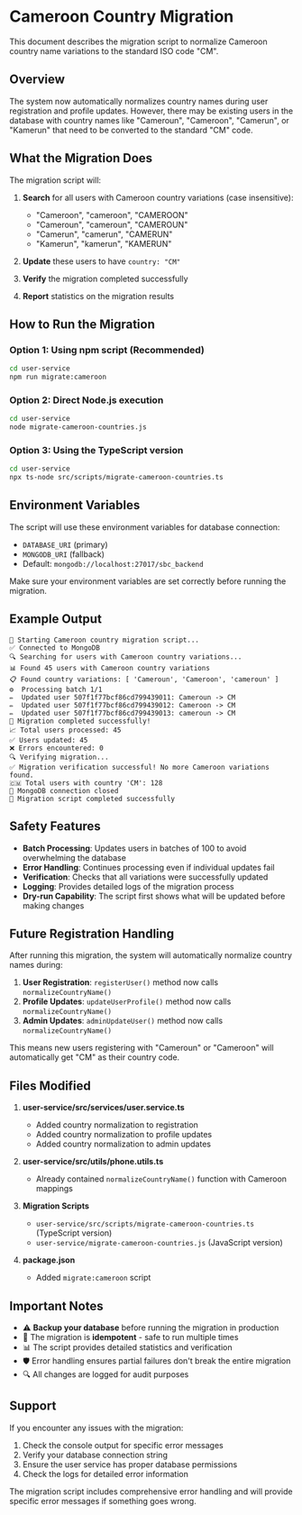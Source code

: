 # Cameroon Country Migration

This document describes the migration script to normalize Cameroon country name variations to the standard ISO code "CM".

## Overview

The system now automatically normalizes country names during user registration and profile updates. However, there may be existing users in the database with country names like "Cameroun", "Cameroon", "Camerun", or "Kamerun" that need to be converted to the standard "CM" code.

## What the Migration Does

The migration script will:

1. **Search** for all users with Cameroon country variations (case insensitive):
   - "Cameroon", "cameroon", "CAMEROON"
   - "Cameroun", "cameroun", "CAMEROUN" 
   - "Camerun", "camerun", "CAMERUN"
   - "Kamerun", "kamerun", "KAMERUN"

2. **Update** these users to have `country: "CM"`

3. **Verify** the migration completed successfully

4. **Report** statistics on the migration results

## How to Run the Migration

### Option 1: Using npm script (Recommended)

```bash
cd user-service
npm run migrate:cameroon
```

### Option 2: Direct Node.js execution

```bash
cd user-service
node migrate-cameroon-countries.js
```

### Option 3: Using the TypeScript version

```bash
cd user-service
npx ts-node src/scripts/migrate-cameroon-countries.ts
```

## Environment Variables

The script will use these environment variables for database connection:
- `DATABASE_URI` (primary)
- `MONGODB_URI` (fallback)
- Default: `mongodb://localhost:27017/sbc_backend`

Make sure your environment variables are set correctly before running the migration.

## Example Output

```
🚀 Starting Cameroon country migration script...
✅ Connected to MongoDB
🔍 Searching for users with Cameroon country variations...
📊 Found 45 users with Cameroon country variations
📋 Found country variations: [ 'Cameroun', 'Cameroon', 'cameroun' ]
⚙️  Processing batch 1/1
✏️  Updated user 507f1f77bcf86cd799439011: Cameroun -> CM
✏️  Updated user 507f1f77bcf86cd799439012: Cameroon -> CM
✏️  Updated user 507f1f77bcf86cd799439013: cameroun -> CM
🎉 Migration completed successfully!
📈 Total users processed: 45
✅ Users updated: 45
❌ Errors encountered: 0
🔍 Verifying migration...
✅ Migration verification successful! No more Cameroon variations found.
🇨🇲 Total users with country 'CM': 128
🔌 MongoDB connection closed
🎊 Migration script completed successfully
```

## Safety Features

- **Batch Processing**: Updates users in batches of 100 to avoid overwhelming the database
- **Error Handling**: Continues processing even if individual updates fail
- **Verification**: Checks that all variations were successfully updated
- **Logging**: Provides detailed logs of the migration process
- **Dry-run Capability**: The script first shows what will be updated before making changes

## Future Registration Handling

After running this migration, the system will automatically normalize country names during:

1. **User Registration**: `registerUser()` method now calls `normalizeCountryName()`
2. **Profile Updates**: `updateUserProfile()` method now calls `normalizeCountryName()`  
3. **Admin Updates**: `adminUpdateUser()` method now calls `normalizeCountryName()`

This means new users registering with "Cameroun" or "Cameroon" will automatically get "CM" as their country code.

## Files Modified

1. **user-service/src/services/user.service.ts**
   - Added country normalization to registration
   - Added country normalization to profile updates
   - Added country normalization to admin updates

2. **user-service/src/utils/phone.utils.ts**
   - Already contained `normalizeCountryName()` function with Cameroon mappings

3. **Migration Scripts**
   - `user-service/src/scripts/migrate-cameroon-countries.ts` (TypeScript version)
   - `user-service/migrate-cameroon-countries.js` (JavaScript version)

4. **package.json**
   - Added `migrate:cameroon` script

## Important Notes

- ⚠️ **Backup your database** before running the migration in production
- 🔄 The migration is **idempotent** - safe to run multiple times
- 📊 The script provides detailed statistics and verification
- 🛡️ Error handling ensures partial failures don't break the entire migration
- 🔍 All changes are logged for audit purposes

## Support

If you encounter any issues with the migration:

1. Check the console output for specific error messages
2. Verify your database connection string
3. Ensure the user service has proper database permissions
4. Check the logs for detailed error information

The migration script includes comprehensive error handling and will provide specific error messages if something goes wrong. 